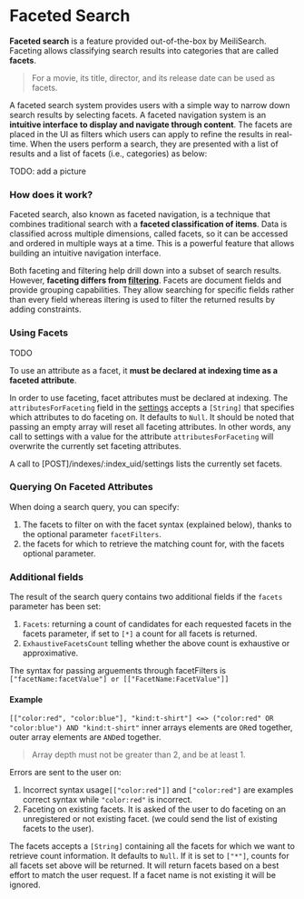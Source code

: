# Faceted Search

**Faceted search** is a feature provided out-of-the-box by MeiliSearch. Faceting allows classifying search results into categories that are called **facets**.

> For a movie, its title, director, and its release date can be used as facets.

A faceted search system provides users with a simple way to narrow down search results by selecting facets. A faceted navigation system is an **intuitive interface to display and navigate through content**. The facets are placed in the UI as filters which users can apply to refine the results in real-time.
When the users perform a search, they are presented with a list of results and a list of facets (i.e., categories) as below:

TODO: add a picture

### How does it work?

Faceted search, also known as faceted navigation, is a technique that combines traditional search with a **faceted classification of items**. Data is classified across multiple dimensions, called facets, so it can be accessed and ordered in multiple ways at a time. This is a powerful feature that allows building an intuitive navigation interface.

Both faceting and filtering help drill down into a subset of search results. However, **faceting differs from [filtering](/guides/advanced_guides/filtering.md)**. Facets are document fields and provide grouping capabilities. They allow searching for specific fields rather than every field whereas iltering is used to filter the returned results by adding constraints.

### Using Facets

TODO

To use an attribute as a facet, it **must be declared at indexing time as a faceted attribute**.

In order to use faceting, facet attributes must be declared at indexing. The `attributesForFaceting` field in the [settings](link_to_setting_api_ref) accepts a `[String]` that specifies which attributes to do faceting on. It defaults to `Null`.
It should be noted that passing an empty array will reset all faceting attributes. In other words, any call to settings with a value for the attribute `attributesForFaceting` will overwrite the currently set faceting attributes.

A call to [POST]/indexes/:index_uid/settings lists the currently set facets.

### Querying On Faceted Attributes

When doing a search query, you can specify:

1. The facets to filter on with the facet syntax (explained below), thanks to the optional parameter `facetFilters`.
2. the facets for which to retrieve the matching count for, with the facets optional parameter.

### Additional fields

The result of the search query contains two additional fields if the `facets` parameter has been set:

  1. `Facets`: returning a count of candidates for each requested facets in the facets parameter, if set to `[*]` a count for all facets is returned.
  2. `ExhaustiveFacetsCount` telling whether the above count is exhaustive or approximative.

The syntax for passing arguements through facetFilters is `["facetName:facetValue"] or [["FacetName:FacetValue"]]`

#### Example

`[["color:red", "color:blue"], "kind:t-shirt"] <=> ("color:red" OR "color:blue") AND "kind:t-shirt"`
inner arrays elements are `OR`ed together, outer array elements are `AND`ed together.
> Array depth must not be greater than 2, and be at least 1.

Errors are sent to the user on:

  1. Incorrect syntax usage`[["color:red"]]` and `["color:red"]` are examples correct syntax while `"color:red"` is incorrect.
  2. Faceting on existing facets. It is asked of the user to do faceting on an unregistered or not existing facet. (we could send the list of existing facets to the user).

The facets accepts a `[String]` containing all the facets for which we want to retrieve count information. It defaults to `Null`. If it is set to `["*"]`, counts for all facets set above will be returned. It will return facets based on a best effort to match the user request. If a facet name is not existing it will be ignored.
